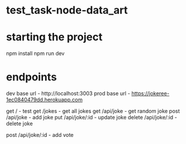 # test_task-node-data_art

# starting the project

npm install
npm run dev

# endpoints

dev base url - http://localhost:3003
prod base url - https://jokeree-1ec0840479dd.herokuapp.com

get / - test
get /jokes - get all jokes
get /api/joke - get random joke
post /api/joke - add joke
put /api/joke/:id - update joke
delete /api/joke/:id - delete joke

post /api/joke/:id - add vote
